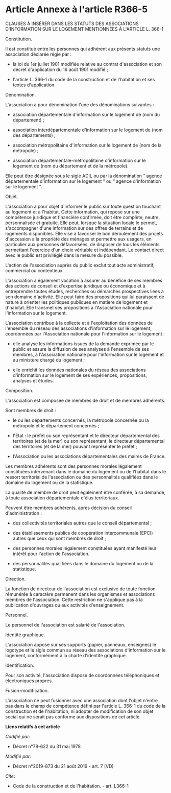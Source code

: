 # Article Annexe à l'article R366-5

CLAUSES À INSÉRER DANS LES STATUTS DES ASSOCIATIONS D'INFORMATION SUR LE LOGEMENT MENTIONNÉES À L'ARTICLE L. 366-1 

Constitution. 

Il est constitué entre les personnes qui adhèrent aux présents statuts une association déclarée régie par :

- la loi du 1er juillet 1901 modifiée relative au contrat d'association et son décret d'application du 16 août 1901 modifié ;

- l'article L. 366-1 du code de la construction et de l'habitation et ses textes d'application. 

Dénomination. 

L'association a pour dénomination l'une des dénominations suivantes :

- association départementale d'information sur le logement de (nom du département) ;

- association interdépartementale d'information sur le logement de (nom des départements) ;

- association métropolitaine d'information sur le logement de (nom de la métropole) ;

- association départementale-métropolitaine d'information sur le logement de (nom du département et de la métropole). 

Elle peut être désignée sous le sigle ADIL ou par la dénomination “ agence départementale d'information sur le logement ” ou
“ agence d'information sur le logement ”. 

Objet. 

L'association a pour objet d'informer le public sur toute question touchant au logement et à l'habitat. Cette information,
qui repose sur une compétence juridique et financière confirmée, doit être complète, neutre, personnalisée et gratuite. Elle
peut, lorsque la situation locale le permet, s'accompagner d'une information sur des offres de terrains et de logements
disponibles. Elle vise à favoriser le bon déroulement des projets d'accession à la propriété des ménages et permettre aux
usagers, en particulier aux personnes défavorisées, de disposer de tous les éléments permettant l'exercice d'un choix
véritable et indépendant. Le contact direct avec le public est privilégié dans la mesure du possible. 

L'action de l'association auprès du public exclut tout acte administratif, commercial ou contentieux. 

L'association a également vocation à assurer au bénéfice de ses membres des actions de conseil et d'expertise juridique ou
économique et à entreprendre toutes études, recherches ou démarches prospectives liées à son domaine d'activité. Elle peut
faire des propositions qui lui paraissent de nature à orienter les politiques publiques en matière de logement et d'habitat.
Elle transmet ses propositions à l'Association nationale pour l'information sur le logement. 

L'association contribue à la collecte et à l'exploitation des données de l'ensemble du réseau des associations d'information
sur le logement, coordonnées par l'Association nationale pour l'information sur le logement :

- elle analyse les informations issues de la demande exprimée par le public et assure la diffusion de ses analyses à
l'ensemble de ses membres, à l'Association nationale pour l'information sur le logement et au ministère chargé du logement ;

- elle enrichit les données nationales du réseau des associations d'information sur le logement de ses expériences,
propositions, analyses et études. 

Composition. 

L'association est composée de membres de droit et de membres adhérents. 

Sont membres de droit :

- le ou les départements concernés, la métropole concernée ou la métropole et le département concernés ;

- l'Etat : le préfet ou son représentant et le directeur départemental des territoires (et de la mer) ou son représentant, le
directeur départemental des territoires (et de la mer) pouvant représenter le préfet ;

- l'Association ou les associations départementales des maires de France. 

Les membres adhérents sont des personnes morales légalement constituées intervenant dans le domaine du logement ou de
l'habitat dans le ressort territorial de l'association ou des personnalités qualifiées dans le domaine du logement ou de la
statistique. 

La qualité de membre de droit peut également être conférée, à sa demande, à toute association départementale d'élus
territoriaux. 

Peuvent être membres adhérents, après décision du conseil d'administration :

- des collectivités territoriales autres que le conseil départemental ;

- des établissements publics de coopération intercommunale (EPCI) autres que ceux qui sont membres de droit ;

- des personnes morales légalement constituées ayant manifesté leur intérêt pour l'action de l'association.

- des personnalités qualifiées dans le domaine du logement ou de la statistique. 

Direction. 

La fonction de directeur de l'association est exclusive de toute fonction rémunérée à caractère permanent dans les organismes
et associations membres de l'association. Cette restriction ne s'applique pas à la publication d'ouvrages ou aux activités
d'enseignement. 

Personnel. 

Le personnel de l'association est salarié de l'association. 

Identité graphique. 

L'association appose sur ses supports (papier, panneaux, enseignes) le logotype et le sigle commun au réseau des associations
d'information sur le logement, conformément à la charte d'identité graphique. 

Identification. 

Pour son activité, l'association dispose de coordonnées téléphoniques et électroniques propres. 

Fusion-modification. 

L'association ne peut fusionner avec une association dont l'objet n'entre pas dans le champ de compétence défini par
l'article L. 366-1 du code de la construction et de l'habitation, ni adopter de modification de son objet social qui ne
serait pas conforme aux dispositions de cet article.

**Liens relatifs à cet article**

_Codifié par_:

  - Décret n°78-622 du 31 mai 1978

_Modifié par_:

  - Décret n°2019-873 du 21 août 2019 - art. 7 (VD)

_Cite_:

  - Code de la construction et de l'habitation. - art. L366-1

